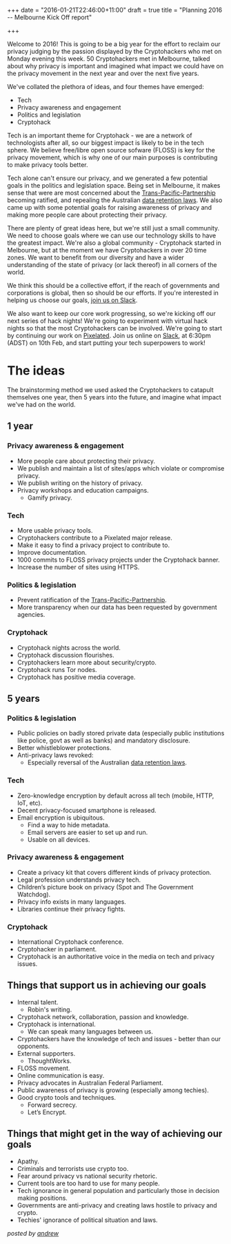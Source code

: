 +++
date = "2016-01-21T22:46:00+11:00"
draft = true
title = "Planning 2016 -- Melbourne Kick Off report"

+++

Welcome to 2016! This is going to be a big year for the effort to reclaim our privacy judging by the passion displayed by the Cryptohackers who met on Monday evening this week. 50 Cryptohackers met in Melbourne, talked about why privacy is important and imagined what impact we could have on the privacy movement in the next year and over the next five years.

We've collated the plethora of ideas, and four themes have emerged:

- Tech
- Privacy awareness and engagement
- Politics and legislation
- Cryptohack

Tech is an important theme for Cryptohack - we are a network of technologists after all, so our biggest impact is likely to be in the tech sphere. We believe free/libre open source sofware (FLOSS) is key for the privacy movement, which is why one of our main purposes is contributing to make privacy tools better.

Tech alone can't ensure our privacy, and we generated a few potential goals in the politics and legislation space. Being set in Melbourne, it makes sense that were are most concerned about the [Trans-Pacific-Partnership](http://aftinet.org.au/cms/trans-pacific-partnership-agreement) becoming ratified, and repealing the Australian [data retention laws](https://robindoherty.com/2015/10/07/your-digital-privacy-ends-this-time-next-week.html). We also came up with some potential goals for raising awareness of privacy and making more people care about protecting their privacy.

There are plenty of great ideas here, but we're still just a small community. We need to choose goals where we can use our technology skills to have the greatest impact. We're also a global community - Cryptohack started in Melbourne, but at the moment we have Cryptohackers in over 20 time zones. We want to benefit from our diversity and have a wider understanding of the state of privacy (or lack thereof) in all corners of the world.

We think this should be a collective effort, if the reach of governments and corporations is global, then so should be our efforts. If you're interested in helping us choose our goals, [join us on Slack](https://cryptohack.herokuapp.com/).

We also want to keep our core work progressing, so we're kicking off our next series of hack nights! We're going to experiment with virtual hack nights so that the most Cryptohackers can be involved. We're going to start by continuing our work on [Pixelated](https://pixelated-project.org). Join us online on [Slack](https://cryptohack.herokuapp.com/), at 6:30pm (ADST) on 10th Feb, and start putting your tech superpowers to work!


# The ideas

The brainstorming method we used asked the Cryptohackers to catapult themselves one year, then 5 years into the future, and imagine what impact we've had on the world.

## 1 year

### Privacy awareness & engagement

- More people care about protecting their privacy.
- We publish and maintain a list of sites/apps which violate or compromise privacy.
- We publish writing on the history of privacy.
- Privacy workshops and education campaigns.
    - Gamify privacy.

### Tech

- More usable privacy tools.
- Cryptohackers contribute to a Pixelated major release.
- Make it easy to find a privacy project to contribute to.
- Improve documentation.
- 1000 commits to FLOSS privacy projects under the Cryptohack banner.
- Increase the number of sites using HTTPS.

### Politics & legislation

- Prevent ratification of the [Trans-Pacific-Partnership](http://aftinet.org.au/cms/trans-pacific-partnership-agreement).
- More transparency when our data has been requested by government agencies.

### Cryptohack

- Cryptohack nights across the world.
- Cryptohack discussion flourishes.
- Cryptohackers learn more about security/crypto.
- Cryptohack runs Tor nodes.
- Cryptohack has positive media coverage.

## 5 years

### Politics & legislation

- Public policies on badly stored private data (especially public institutions like police, govt as well as banks) and mandatory disclosure.
- Better whistleblower protections.
- Anti-privacy laws revoked:
    - Especially reversal of the Australian [data retention laws](https://robindoherty.com/2015/10/07/your-digital-privacy-ends-this-time-next-week.html).

### Tech

- Zero-knowledge encryption by default across all tech (mobile, HTTP, IoT, etc).
- Decent privacy-focused smartphone is released.
- Email encryption is ubiquitous.
    - Find a way to hide metadata.
    - Email servers are easier to set up and run.
    - Usable on all devices.

### Privacy awareness & engagement

- Create a privacy kit that covers different kinds of privacy protection.
- Legal profession understands privacy tech.
- Children’s picture book on privacy (Spot and The Government Watchdog).
- Privacy info exists in many languages.
- Libraries continue their privacy fights.

### Cryptohack

- International Cryptohack conference.
- Cryptohacker in parliament.
- Cryptohack is an authoritative voice in the media on tech and privacy issues.

## Things that support us in achieving our goals

- Internal talent.
    - Robin's writing.
- Cryptohack network, collaboration, passion and knowledge.
- Cryptohack is international.
    - We can speak many languages between us.
- Cryptohackers have the knowledge of tech and issues - better than our opponents.
- External supporters.
    - ThoughtWorks.
- FLOSS movement.
- Online communication is easy.
- Privacy advocates in Australian Federal Parliament.
- Public awareness of privacy is growing (especially among techies).
- Good crypto tools and techniques.
    - Forward secrecy.
    - Let’s Encrypt.

## Things that might get in the way of achieving our goals

- Apathy.
- Criminals and terrorists use crypto too.
- Fear around privacy vs national security rhetoric.
- Current tools are too hard to use for many people.
- Tech ignorance in general population and particularly those in decision making positions.
- Governments are anti-privacy and creating laws hostile to privacy and crypto.
- Techies' ignorance of political situation and laws.

*posted by [andrew](https://twitter.com/whereismytaco)*
